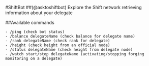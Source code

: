 #ShiftBot
##(@asktoshiftbot)
Explore the Shift network retrieving information about your delegate

##Available commands
 
    - /ping (check bot status)
    - /balance delegateName (check balance for delegate name)
    - /rank delegateName (check rank for delegate)
    - /height (check height from an official node)
    - /status delegateName (check height from delegate node)
    - /watch start/stop delegateName (activating/stopping forging monitoring on a delegate)
 